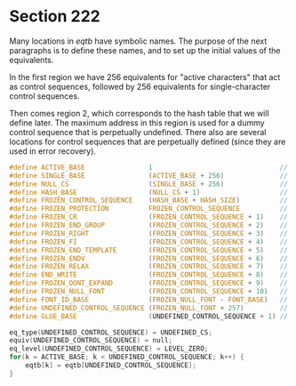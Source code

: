 # Section 222

Many locations in *eqtb* have symbolic names.
The purpose of the next paragraphs is to define these names, and to set up the initial values of the equivalents.

In the first region we have 256 equivalents for "active characters" that act as control sequences, followed by 256 equivalents for single-character control sequences.

Then comes region 2, which corresponds to the hash table that we will define later.
The maximum address in this region is used for a dummy control sequence that is perpetually undefined.
There also are several locations for control sequences that are perpetually defined (since they are used in error recovery).

```c include/constants.h
#define ACTIVE_BASE                1                                // beginning of region 1, for active character equivalents
#define SINGLE_BASE                (ACTIVE_BASE + 256)              // equivalents of one-character control sequences
#define NULL_CS                    (SINGLE_BASE + 256)              // equivalent of \csname\endcsname
#define HASH_BASE                  (NULL_CS + 1)                    // beginning of region 2, for the hash table
#define FROZEN_CONTROL_SEQUENCE    (HASH_BASE + HASH_SIZE)          // for error recovery
#define FROZEN_PROTECTION          FROZEN_CONTROL_SEQUENCE          // inaccessible but definable
#define FROZEN_CR                  (FROZEN_CONTROL_SEQUENCE + 1)    // permanent `\cr'
#define FROZEN_END_GROUP           (FROZEN_CONTROL_SEQUENCE + 2)    // permanent `\endgroup'
#define FROZEN_RIGHT               (FROZEN_CONTROL_SEQUENCE + 3)    // permanent `\right'
#define FROZEN_FI                  (FROZEN_CONTROL_SEQUENCE + 4)    // permanent `\fi'
#define FROZEN_END_TEMPLATE        (FROZEN_CONTROL_SEQUENCE + 5)    // permanent `\endtemplate'
#define FROZEN_ENDV                (FROZEN_CONTROL_SEQUENCE + 6)    // second permanent `\endtemplate'
#define FROZEN_RELAX               (FROZEN_CONTROL_SEQUENCE + 7)    // permanent `\relax'
#define END_WRITE                  (FROZEN_CONTROL_SEQUENCE + 8)    // permanent `\endwrite'
#define FROZEN_DONT_EXPAND         (FROZEN_CONTROL_SEQUENCE + 9)    // permanent `\notexpanded:'
#define FROZEN_NULL_FONT           (FROZEN_CONTROL_SEQUENCE + 10)   // permanent `\nullfont'
#define FONT_ID_BASE               (FROZEN_NULL_FONT - FONT_BASE)   // begins table of 257 permanent font identifiers
#define UNDEFINED_CONTROL_SEQUENCE (FROZEN_NULL_FONT + 257)         // dummy location
#define GLUE_BASE                  (UNDEFINED_CONTROL_SEQUENCE + 1) // beginning of region 3
```

```c << Initialize table entries (done by INITEX only) >>+=
eq_type(UNDEFINED_CONTROL_SEQUENCE) = UNDEFINED_CS;
equiv(UNDEFINED_CONTROL_SEQUENCE) = null;
eq_level(UNDEFINED_CONTROL_SEQUENCE) = LEVEL_ZERO;
for(k = ACTIVE_BASE; k < UNDEFINED_CONTROL_SEQUENCE; k++) {
    eqtb[k] = eqtb[UNDEFINED_CONTROL_SEQUENCE];
}
```
